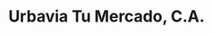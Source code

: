 ---
title: "Urbavia Tu Mercado, C.A."
url: /ciudad-guayana/urbavia-tu-mercado-c-a/
shop: Supermarkt
---